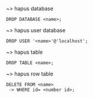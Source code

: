 ~> hapus database

    DROP DATABASE <name>;


~> hapus user database

    DROP USER '<name>'@'localhost';
 

~> hapus table 

    DROP TABLE <name>;

~> hapus row table

    DELETE FROM <name>
     -> WHERE id= <number id>;
